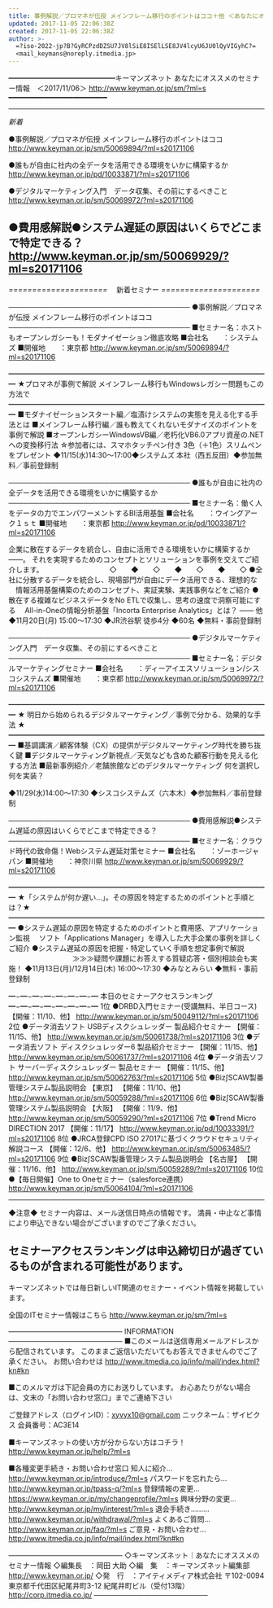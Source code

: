 ```yaml
---
title: 事例解説／プロマネが伝授 メインフレーム移行のポイントはココ＋他 ＜あなたにオススメのセミナー情報　2017/11/06＞
updated: 2017-11-05 22:06:38Z
created: 2017-11-05 22:06:38Z
author: >-
  =?iso-2022-jp?B?GyRCPzdDZSU7JV8lSiE8ISElLSE8JV4lcyU6JU0lQyVIGyhC?=
  <mail_keymans@noreply.itmedia.jp>
---
```


━━━━━━━━━━━━━━━キーマンズネット
あなたにオススメのセミナー情報　＜2017/11/06＞
http://www.keyman.or.jp/sm/?ml=s
━━━━━━━━━━━━━━━━━━━━━━━

--------------------------------------------------
*新着*

●事例解説／プロマネが伝授 メインフレーム移行のポイントはココ
http://www.keyman.or.jp/sm/50069894/?ml=s20171106

●誰もが自由に社内の全データを活用できる環境をいかに構築するか
http://www.keyman.or.jp/pd/10033871/?ml=s20171106

●デジタルマーケティング入門　データ収集、その前にするべきこと
http://www.keyman.or.jp/sm/50069972/?ml=s20171106

●費用感解説●システム遅延の原因はいくらでどこまで特定できる？
http://www.keyman.or.jp/sm/50069929/?ml=s20171106
--------------------------------------------------

*=====================*
　新着セミナー
*=====================*

────────────────────────────────────
●事例解説／プロマネが伝授 メインフレーム移行のポイントはココ
────────────────────────────────────
■セミナー名：ホストもオープンレガシーも！モダナイゼーション徹底攻略
■会社名　　：システムズ
■開催地　　：東京都
http://www.keyman.or.jp/sm/50069894/?ml=s20171106

━━━━━━━━━━━━━━━━━━━━━━━━━━━━━━━━━━━━━
★プロマネが事例で解説 メインフレーム移行もWindowsレガシー問題もこの方法で
━━━━━━━━━━━━━━━━━━━━━━━━━━━━━━━━━━━━━
■モダナイゼーションスタート編／塩漬けシステムの実態を見える化する手法とは
■メインフレーム移行編／誰も教えてくれないモダナイズのポイントを事例で解説
■オープンレガシーWindowsVB編／老朽化VB6.0アプリ資産の.NETへの変換移行法
☆参加者には、スマホタッチペン付き 3色（＋1色）スリムペンをプレゼント
◆11/15(水)14:30〜17:00◆システムズ 本社（西五反田）◆参加無料／事前登録制

────────────────────────────────────
●誰もが自由に社内の全データを活用できる環境をいかに構築するか
────────────────────────────────────
■セミナー名：働く人をデータの力でエンパワーメントするBI活用基盤
■会社名　　：ウイングアーク１ｓｔ
■開催地　　：東京都
http://www.keyman.or.jp/pd/10033871/?ml=s20171106

企業に散在するデータを統合し、自由に活用できる環境をいかに構築するか——。
それを実現するためのコンセプトとソリューションを事例を交えてご紹介します。
　　　　　　　　　◇　　◆　　◇　　◆　　◇　　◆　　◇
●全社に分散するデータを統合し、現場部門が自由にデータ活用できる、理想的な
　情報活用基盤構築のためのコンセプト、実証実験、実践事例などをご紹介
●散在する複雑なビジネスデータをNo ETLで収集し、思考の速度で洞察可能にする
　All-in-Oneの情報分析基盤「Incorta Enterprise Analytics」とは？ —— 他
◆11月20日(月) 15:00〜17:30 ◆JR渋谷駅 徒歩4分 ◆60名 ◆無料・事前登録制

────────────────────────────────────
●デジタルマーケティング入門　データ収集、その前にするべきこと
────────────────────────────────────
■セミナー名：デジタルマーケティングセミナー
■会社名　　：ディーアイエスソリューション/シスコシステムズ
■開催地　　：東京都
http://www.keyman.or.jp/sm/50069972/?ml=s20171106

━━━━━━━━━━━━━━━━━━━━━━━━━━━━━━━━━━━━━
★ 明日から始められるデジタルマーケティング／事例で分かる、効果的な手法 ★
━━━━━━━━━━━━━━━━━━━━━━━━━━━━━━━━━━━━━
■基調講演／顧客体験（CX）の提供がデジタルマーケティング時代を勝ち抜く鍵
■デジタルマーケティング新視点／天気なども含めた顧客行動を見える化する方法
■最新事例紹介／老舗旅館などのデジタルマーケティング 何を選択し何を実装？

◆11/29(水)14:00〜17:30 ◆シスコシステムズ（六本木）◆参加無料／事前登録制

────────────────────────────────────
●費用感解説●システム遅延の原因はいくらでどこまで特定できる？
────────────────────────────────────
■セミナー名：クラウド時代の致命傷！Webシステム遅延対策セミナー
■会社名　　：ゾーホージャパン
■開催地　　：神奈川県
http://www.keyman.or.jp/sm/50069929/?ml=s20171106

━━━━━━━━━━━━━━━━━━━━━━━━━━━━━━━━━━━━━
★「システムが何か遅い…」。その原因を特定するためのポイントと手順とは？★
━━━━━━━━━━━━━━━━━━━━━━━━━━━━━━━━━━━━━
●システム遅延の原因を特定するためのポイントと費用感、アプリケーション監視
　ソフト「Applications Manager」を導入した大手企業の事例を詳しくご紹介
●システム遅延の原因を把握・特定していく手順を想定事例で解説
　　　　　　　　　≫≫≫疑問や課題にお答えする質疑応答・個別相談会も実施！
◆11月13日(月)/12月14日(木) 16:00〜17:30 ◆みなとみらい ◆無料・事前登録制

━−━−━−━−━−━−━−━
本日のセミナーアクセスランキング
━−━−━−━−━−━−━−━
1位
●DRBD入門セミナー(受講無料、半日コース) 【開催：11/10、他】
http://www.keyman.or.jp/sm/50049112/?ml=s20171106
2位
●データ消去ソフト USBディスクシュレッダー 製品紹介セミナー 【開催：11/15、他】
http://www.keyman.or.jp/sm/50061738/?ml=s20171106
3位
●データ消去ソフト ディスクシュレッダー6 製品紹介セミナー 【開催：11/15、他】
http://www.keyman.or.jp/sm/50061737/?ml=s20171106
4位
●データ消去ソフト サーバーディスクシュレッダー 製品セミナー 【開催：11/15、他】
http://www.keyman.or.jp/sm/50062763/?ml=s20171106
5位
●Biz∫SCAW製番管理システム製品説明会 【東京】 【開催：11/10、他】
http://www.keyman.or.jp/sm/50059288/?ml=s20171106
6位
●Biz∫SCAW製番管理システム製品説明会 【大阪】 【開催：11/9、他】
http://www.keyman.or.jp/sm/50059290/?ml=s20171106
7位
●Trend Micro DIRECTION 2017 【開催：11/17】
http://www.keyman.or.jp/pd/10033391/?ml=s20171106
8位
●JRCA登録CPD ISO 27017に基づくクラウドセキュリティ解説コース 【開催：12/6、他】
http://www.keyman.or.jp/sm/50063485/?ml=s20171106
9位
●Biz∫SCAW製番管理システム製品説明会 【名古屋】 【開催：11/16、他】
http://www.keyman.or.jp/sm/50059289/?ml=s20171106
10位
●【毎日開催】One to Oneセミナー（salesforce連携）
http://www.keyman.or.jp/sm/50064104/?ml=s20171106

--------------------------------
◆注意◆
セミナー内容は、メール送信日時点の情報です。
満員・中止など事情により申込できない場合がございますのでご了承ください。

セミナーアクセスランキングは申込締切日が過ぎているものが含まれる可能性があります。
--------------------------------
キーマンズネットでは毎日新しいIT関連のセミナー・イベント情報を掲載しています。

全国のITセミナー情報はこちら
http://www.keyman.or.jp/sm/?ml=s

————————————————
INFORMATION
————————————————
■このメールは送信専用メールアドレスから配信されています。
このままご返信いただいてもお答えできませんのでご了承ください。
お問い合わせは
http://www.itmedia.co.jp/info/mail/index.html?kn#kn

■このメルマガは下記会員の方にお送りしています。
お心あたりがない場合は、文末の「お問い合わせ窓口」までご連絡下さい

ご登録アドレス（ログインID）：[xyvyx10@gmail.com](mailto:xyvyx10@gmail.com)
ニックネーム：ザイビクス
会員番号：AC3E14

■キーマンズネットの使い方が分からない方はコチラ！
http://www.keyman.or.jp/help/?ml=s

■各種変更手続き・お問い合わせ窓口
知人に紹介… http://www.keyman.or.jp/introduce/?ml=s
パスワードを忘れたら… http://www.keyman.or.jp/tpass-q/?ml=s
登録情報の変更… https://www.keyman.or.jp/my/changeprofile/?ml=s
興味分野の変更… http://www.keyman.or.jp/my/interest/?ml=s
退会手続き……… http://www.keyman.or.jp/withdrawal/?ml=s
よくあるご質問… http://www.keyman.or.jp/faq/?ml=s
ご意見・お問い合わせ… http://www.itmedia.co.jp/info/mail/index.html?kn#kn

————————————————
◇キーマンズネット｜あなたにオススメのセミナー情報
◇編集長　：岡田 大助
◇編　集　：キーマンズネット編集部
http://www.keyman.or.jp/
◇発　行　：アイティメディア株式会社
〒102-0094　東京都千代田区紀尾井町3-12 紀尾井町ビル（受付13階）
http://corp.itmedia.co.jp/
————————————————